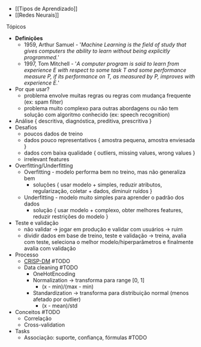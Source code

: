 * [[Tipos de Aprendizado]]
* [[Redes Neurais]]

Tópicos
* **Definições**
	* 1959, Arthur Samuel - '*Machine Learning is the field of study that gives computers the ability to learn without being explicitly programmed.*'
	* 1997, Tom Mitchell - '*A computer program is said to learn from experience E with respect to some task T and some performance measure P, if its performance on T, as measured by P, improves with experience E.*'
* Por que usar?
	* problema envolve muitas regras ou regras com mudança frequente (ex: spam filter)
	* problema muito complexo para outras abordagens ou não tem solução com algoritmo conhecido (ex: speech recognition)
* Análise { descritiva, diagnóstica, preditiva, prescritiva }
* Desafios
	* poucos dados de treino
	* dados pouco representativos { amostra pequena, amostra enviesada }
	* dados com baixa qualidade { outliers, missing values, wrong values }
	* irrelevant features
* Overfitting/Underfitting
	* Overfitting - modelo performa bem no treino, mas não generaliza bem
		* soluções { usar modelo + simples, reduzir atributos, regularização, coletar + dados, diminuir ruídos }
	* Underfitting - modelo muito simples para aprender o padrão dos dados
		* solução { usar modelo + complexo, obter melhores features, reduzir restrições do modelo }
* Teste e validação
	* não validar -> jogar em produção e validar com usuários -> ruim
	* dividir dados em base de treino, teste e validação -> treina, avalia com teste, seleciona o melhor modelo/hiperparâmetros e finalmente avalia com validação
* Processo
	* [CRISP-DM](https://docs.google.com/presentation/d/18mJD0kUBMCaQDzhhJb-CLZsmjjjCWG5KsQUCFcvGtU0/edit?usp=sharing) #TODO
	* Data cleaning #TODO
		* OneHotEncoding
		* Normalization -> transforma para range [0, 1]
			* (x - min)/(max - min)
		* Standardization -> transforma para distribuição normal (menos afetado por outlier)
			* (x - mean)/std
* Conceitos #TODO
	* Correlação
	* Cross-validation
* Tasks
	* Associação: suporte, confiança, fórmulas #TODO